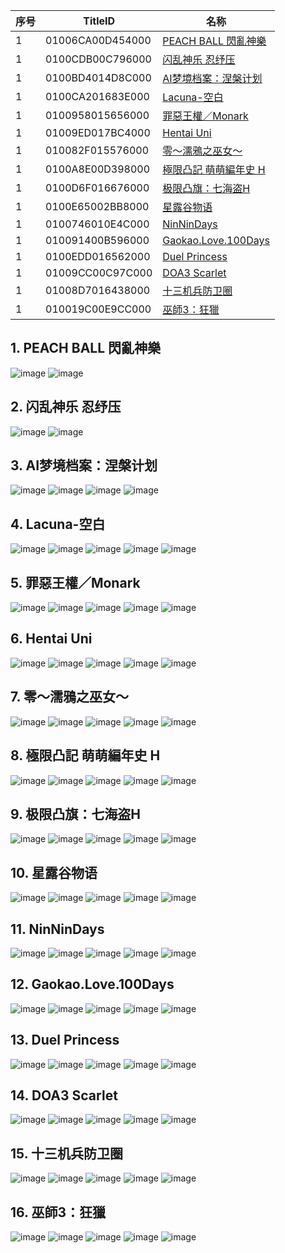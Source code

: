 |  序号 | TitleID | 名称 |
| --- | --- | --- |
| 1 | 01006CA00D454000 | [PEACH BALL 閃亂神樂](#1-PEACH-BALL-閃亂神樂) |
| 1 | 0100CDB00C796000 | [闪乱神乐 忍纾压](#2-闪乱神乐-忍纾压) |
| 1 | 0100BD4014D8C000 | [AI梦境档案：涅槃计划](#3-AI梦境档案涅槃计划) |
| 1 | 0100CA201683E000 | [Lacuna-空白](#4-Lacuna-空白) |
| 1 | 0100958015656000 | [罪惡王權／Monark](#5-罪惡王權monark) |
| 1 | 01009ED017BC4000 | [Hentai Uni](#6-hentai-uni) |
| 1 | 010082F015576000 | [零～濡鴉之巫女～](#7-零濡鴉之巫女) |
| 1 | 0100A8E00D398000 | [極限凸記 萌萌編年史 H](#8-極限凸記-萌萌編年史-h) |
| 1 | 0100D6F016676000 | [极限凸旗：七海盗H](#9-极限凸旗七海盗h) |
| 1 | 0100E65002BB8000 | [星露谷物语](#10-星露谷物语) |
| 1 | 0100746010E4C000 | [NinNinDays](#11-ninnindays) |
| 1 | 010091400B596000 | [Gaokao.Love.100Days](#12-gaokaolove100days) |
| 1 | 0100EDD016562000 | [Duel Princess](#13-duel-princess) |
| 1 | 01009CC00C97C000 | [DOA3 Scarlet](#14-doa3-scarlet) |
| 1 | 01008D7016438000 | [十三机兵防卫圈](#15-十三机兵防卫圈) |
| 1 | 010019C00E9CC000 | [巫師3：狂獵](#16-巫師3狂獵) |


## 1. PEACH BALL 閃亂神樂
![image](https://user-images.githubusercontent.com/1119014/208667325-c7ef4734-2e3c-4336-803b-f6928785e1ad.png)
![image](https://user-images.githubusercontent.com/1119014/208667341-ced4020d-4c51-4d46-b8b8-e545dcbfc320.png)

## 2. 闪乱神乐 忍纾压
![image](https://user-images.githubusercontent.com/1119014/208670237-fa1ec084-e39b-48c4-b672-a2a29bdceafc.png)
![image](https://user-images.githubusercontent.com/1119014/208670250-16d5ad25-48da-4353-bafe-9de438c253cf.png)

## 3. AI梦境档案：涅槃计划
![image](https://user-images.githubusercontent.com/1119014/208667766-fc7ea4a9-26e1-406b-9744-163bd1fb1eec.png)
![image](https://user-images.githubusercontent.com/1119014/208667780-6fb79225-95bf-4ea3-aa04-f9c88750ee93.png)
![image](https://user-images.githubusercontent.com/1119014/208667816-bebd4e01-f052-46e1-ac5e-3ddf60b35866.png)
![image](https://user-images.githubusercontent.com/1119014/208667846-5433583b-617b-4d7f-ba9e-5947fabd2d7e.png)

## 4. Lacuna-空白
![image](https://user-images.githubusercontent.com/1119014/208668038-42835613-681f-41da-80f5-be01c41d9b98.png)
![image](https://user-images.githubusercontent.com/1119014/208668050-1e7365a9-5727-49ba-88bb-c91361f0a515.png)
![image](https://user-images.githubusercontent.com/1119014/208668093-107faca4-0e46-4990-b40b-4d3f81d959e4.png)
![image](https://user-images.githubusercontent.com/1119014/208668137-7887de1f-8e74-4332-b08c-72d80553a43f.png)
![image](https://user-images.githubusercontent.com/1119014/208668153-e2834c8a-132d-4ef7-b41e-8bab99b0878d.png)

## 5. 罪惡王權／Monark
![image](https://user-images.githubusercontent.com/1119014/208668355-4857d329-d0f4-47c3-ba12-9e87c2d6bb1f.png)
![image](https://user-images.githubusercontent.com/1119014/208668360-d5cabd36-2504-4ee8-ba09-14932576bf39.png)
![image](https://user-images.githubusercontent.com/1119014/208668376-1eba4c22-7cd4-4b26-ba66-389a3b78d876.png)
![image](https://user-images.githubusercontent.com/1119014/208668387-a4120b5b-baaf-4585-9290-09061f0311a8.png)
![image](https://user-images.githubusercontent.com/1119014/208668407-1dc2ffea-0796-4955-a76d-54a4d0cf56a7.png)

## 6. Hentai Uni
![image](https://user-images.githubusercontent.com/1119014/208668593-b5d32dd7-616d-4a2b-a550-e74e37f2f3d2.png)
![image](https://user-images.githubusercontent.com/1119014/208668600-3f87f04b-3aaf-46c2-a713-c87e5d47225f.png)
![image](https://user-images.githubusercontent.com/1119014/208668606-9fc7f5f2-976e-429c-be5d-caef74ceffcf.png)
![image](https://user-images.githubusercontent.com/1119014/208668613-23cc4f95-3108-47a8-b75f-b9d2242c5fb0.png)
![image](https://user-images.githubusercontent.com/1119014/208668623-ceddda51-f41b-4fd9-8b00-9ee3fc56ff9c.png)

## 7. 零～濡鴉之巫女～
![image](https://user-images.githubusercontent.com/1119014/208668791-7c9926b0-df56-4878-b9a6-bcf9cb223dab.png)
![image](https://user-images.githubusercontent.com/1119014/208668803-26132239-72cc-4e79-8c76-8eaae2619f00.png)
![image](https://user-images.githubusercontent.com/1119014/208668817-da540b3e-8432-401c-97ba-dab69d105e97.png)
![image](https://user-images.githubusercontent.com/1119014/208668823-451280c1-8468-43f9-8d28-ce1a2e2f7ca9.png)
![image](https://user-images.githubusercontent.com/1119014/208668836-5d505a81-37b6-4686-a8ba-5481382e7514.png)

## 8. 極限凸記 萌萌編年史 H
![image](https://user-images.githubusercontent.com/1119014/208669077-5bbe7cdb-2980-4eab-9d17-b10cbed341fa.png)
![image](https://user-images.githubusercontent.com/1119014/208669180-3a68c639-1888-441a-8589-5585b9cd8d4a.png)
![image](https://user-images.githubusercontent.com/1119014/208669189-a7f0e393-5665-46c6-8542-41cd71407297.png)
![image](https://user-images.githubusercontent.com/1119014/208669215-4502b38a-2cc4-4a58-a8c9-8fe08dd68e6b.png)
![image](https://user-images.githubusercontent.com/1119014/208669230-8d8c9f5c-1293-482e-b1ef-2de26ed45020.png)

## 9. 极限凸旗：七海盗H
![image](https://user-images.githubusercontent.com/1119014/208670977-e9992738-315e-4648-b264-6f1780178a44.png)
![image](https://user-images.githubusercontent.com/1119014/208671013-0d05066f-ff11-455e-8d66-5d4c6a4176d5.png)
![image](https://user-images.githubusercontent.com/1119014/208671018-c4ddd6bd-0b60-47a5-b24b-a532115b2d10.png)
![image](https://user-images.githubusercontent.com/1119014/208671063-36774250-d633-4a2e-b214-459401fb2d5f.png)
![image](https://user-images.githubusercontent.com/1119014/208671075-f145aee5-59ce-49e4-89e0-abb7b10db537.png)

## 10. 星露谷物语
![image](https://user-images.githubusercontent.com/1119014/208669576-77ada35e-fcac-4322-aa18-c82d6dce58da.png)
![image](https://user-images.githubusercontent.com/1119014/208669589-6d103a0b-037e-4cbe-b61d-ebd3408e8b05.png)
![image](https://user-images.githubusercontent.com/1119014/208669607-526aa589-6aa0-4356-ad0b-3bfdb9c3aa0b.png)
![image](https://user-images.githubusercontent.com/1119014/208669627-ebfc9e87-f2b6-41dc-8d8b-7465f8f927f7.png)
![image](https://user-images.githubusercontent.com/1119014/208669639-3e68ddec-52c3-415b-9887-0b313830fcad.png)

## 11. NinNinDays
![image](https://user-images.githubusercontent.com/1119014/208669802-46e64577-63aa-4875-a31a-e8d9c8d9639d.png)
![image](https://user-images.githubusercontent.com/1119014/208669813-31e2076d-5b61-4e47-96fc-49f6da512366.png)
![image](https://user-images.githubusercontent.com/1119014/208669818-8e37baeb-6cea-4e81-a27e-7bbe627890d2.png)
![image](https://user-images.githubusercontent.com/1119014/208669828-29f510f0-0636-48df-9629-a54ac0d1575d.png)
![image](https://user-images.githubusercontent.com/1119014/208669839-351e1cc9-ce23-4b40-afd2-110341aae22b.png)

## 12. Gaokao.Love.100Days
![image](https://user-images.githubusercontent.com/1119014/208670070-99db6ecc-bfb0-4869-90a2-8a47b64cc307.png)
![image](https://user-images.githubusercontent.com/1119014/208670077-30735faa-4f3d-4913-8d44-7239232b90af.png)
![image](https://user-images.githubusercontent.com/1119014/208670084-cf9ddcf9-c40a-4950-998f-dc5516f4a3ad.png)
![image](https://user-images.githubusercontent.com/1119014/208670087-565cc772-774f-497a-b742-3339361be84b.png)
![image](https://user-images.githubusercontent.com/1119014/208670101-f7d3d507-5c6e-48c1-bd44-8b0a5326341d.png)

## 13. Duel Princess
![image](https://user-images.githubusercontent.com/1119014/208670462-3918e526-002c-4249-8e2a-6ebffa87bb6b.png)
![image](https://user-images.githubusercontent.com/1119014/208670472-332248cd-6513-4b17-bd3a-bec623b8fad9.png)
![image](https://user-images.githubusercontent.com/1119014/208670485-81c6e5b5-4b2f-4c02-a7ca-267d5d7b4b04.png)
![image](https://user-images.githubusercontent.com/1119014/208670495-7d1651c6-ea5a-4860-837d-9c2d4764fd69.png)
![image](https://user-images.githubusercontent.com/1119014/208670500-e91b1298-9cec-4ea8-9a5a-acf65d6e11fe.png)

## 14. DOA3 Scarlet
![image](https://user-images.githubusercontent.com/1119014/208670752-9ed4f003-a54c-43d9-94ce-5545bf07fa7e.png)
![image](https://user-images.githubusercontent.com/1119014/208670761-33ddda7b-4d2a-455f-b966-0281aa9c744c.png)
![image](https://user-images.githubusercontent.com/1119014/208670771-c749f293-cb7e-44db-a2bd-b6f3ceedb740.png)
![image](https://user-images.githubusercontent.com/1119014/208670785-1f2d4611-5aa2-422f-89d5-01b693b60b35.png)
![image](https://user-images.githubusercontent.com/1119014/208670793-7adf9f37-2dd6-44a9-b4a5-0820431024b6.png)


## 15. 十三机兵防卫圈
![image](https://user-images.githubusercontent.com/1119014/208669376-c311bac5-c805-4f24-9e6a-773095b17a45.png)
![image](https://user-images.githubusercontent.com/1119014/208669383-7768e6d4-6277-450c-a732-aee20db711ec.png)
![image](https://user-images.githubusercontent.com/1119014/208669413-0c44813c-5b86-4ed7-9291-6ee3d738ee3d.png)
![image](https://user-images.githubusercontent.com/1119014/208669429-e6d5af0c-1049-435b-8439-a9c3665d5133.png)
![image](https://user-images.githubusercontent.com/1119014/208669437-9f702757-b505-4b49-97ba-b0dd386ff591.png)

## 16. 巫師3：狂獵
![image](https://user-images.githubusercontent.com/1119014/208671414-47c6a617-3c62-4bd8-8365-e253b0a3537a.png)
![image](https://user-images.githubusercontent.com/1119014/208671427-cf24afaf-09d5-4131-bd91-b8ceacd3df21.png)
![image](https://user-images.githubusercontent.com/1119014/208671439-5558d985-b260-4beb-b7cc-075a557f8d6a.png)
![image](https://user-images.githubusercontent.com/1119014/208671453-7559d95c-0cfe-43d6-810b-cb78c7711d42.png)
![image](https://user-images.githubusercontent.com/1119014/208671465-6e539020-efc3-444b-b8c5-e3717e845b88.png)


